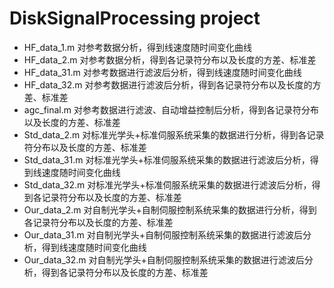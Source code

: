 # DiskSignalProcessing project
- HF_data_1.m     对参考数据分析，得到线速度随时间变化曲线
- HF_data_2.m     对参考数据分析，得到各记录符分布以及长度的方差、标准差
- HF_data_31.m    对参考数据进行滤波后分析，得到线速度随时间变化曲线
- HF_data_32.m    对参考数据进行滤波后分析，得到各记录符分布以及长度的方差、标准差
- agc_final.m     对参考数据进行滤波、自动增益控制后分析，得到各记录符分布以及长度的方差、标准差
- Std_data_2.m    对标准光学头+标准伺服系统采集的数据进行分析，得到各记录符分布以及长度的方差、标准差
- Std_data_31.m   对标准光学头+标准伺服系统采集的数据进行滤波后分析，得到线速度随时间变化曲线
- Std_data_32.m   对标准光学头+标准伺服系统采集的数据进行滤波后分析，得到各记录符分布以及长度的方差、标准差
- Our_data_2.m    对自制光学头+自制伺服控制系统采集的数据进行分析，得到各记录符分布以及长度的方差、标准差
- Our_data_31.m   对自制光学头+自制伺服控制系统采集的数据进行滤波后分析，得到线速度随时间变化曲线
- Our_data_32.m   对自制光学头+自制伺服控制系统采集的数据进行滤波后分析，得到各记录符分布以及长度的方差、标准差

